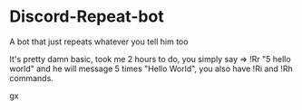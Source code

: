 # Discord-Repeat-bot
A bot that just repeats whatever you tell him too

It's pretty damn basic, took me 2 hours to do, you simply say => !Rr "5 hello world" and he will message 5 times "Hello World", you also have !Ri and !Rh commands.

gx
